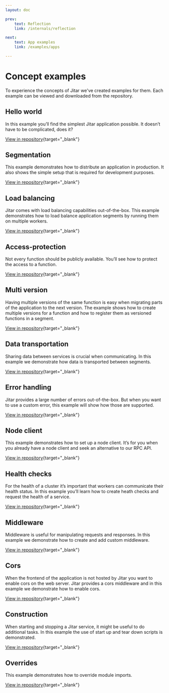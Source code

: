 ```yaml
---
layout: doc

prev:
    text: Reflection
    link: /internals/reflection

next:
    text: App examples
    link: /examples/apps

---
```


# Concept examples

To experience the concepts of Jitar we've created examples for them. Each example can be viewed and downloaded from the repository.

## Hello world

In this example you’ll find the simplest Jitar application possible. It doesn’t have to be complicated, does it?

[View in repository](https://github.com/MaskingTechnology/jitar/tree/main/examples/concepts/hello-world){target="_blank"}

## Segmentation
This example demonstrates how to distribute an application in production. It also shows the simple setup that is required for development purposes.

[View in repository](https://github.com/MaskingTechnology/jitar/tree/main/examples/concepts/segmentation){target="_blank"}

## Load balancing

Jitar comes with load balancing capabilities out-of-the-box. This example demonstrates how to load balance application segments by running them on multiple workers.

[View in repository](https://github.com/MaskingTechnology/jitar/tree/main/examples/concepts/load-balancing){target="_blank"}

## Access-protection

Not every function should be publicly available. You’ll see how to protect the access to a function.

[View in repository](https://github.com/MaskingTechnology/jitar/tree/main/examples/concepts/access-protection){target="_blank"}

## Multi version

Having multiple versions of the same function is easy when migrating parts of the application to the next version. The example shows how to create multiple versions for a function and how to register them as versioned functions in a segment.

[View in repository](https://github.com/MaskingTechnology/jitar/tree/main/examples/concepts/multi-version){target="_blank"}

## Data transportation

Sharing data between services is crucial when communicating. In this example we demonstrate how data is transported between segments.

[View in repository](https://github.com/MaskingTechnology/jitar/tree/main/examples/concepts/data-transportation){target="_blank"}

## Error handling

Jitar provides a large number of errors out-of-the-box. But when you want to use a custom error, this example will show how those are supported.

[View in repository](https://github.com/MaskingTechnology/jitar/tree/main/examples/concepts/error-handling){target="_blank"}

## Node client

This example demonstrates how to set up a node client. It’s for you when you already have a node client and seek an alternative to our RPC API. 

[View in repository](https://github.com/MaskingTechnology/jitar/tree/main/examples/concepts/node-client){target="_blank"}

## Health checks

For the health of a cluster it’s important that workers can communicate their health status. In this example you’ll learn how to create heath checks and request the health of a service.

[View in repository](https://github.com/MaskingTechnology/jitar/tree/main/examples/concepts/health-checks){target="_blank"}

## Middleware

Middleware is useful for manipulating requests and responses. In this example we demonstrate how to create and add custom middleware.

[View in repository](https://github.com/MaskingTechnology/jitar/tree/main/examples/concepts/middleware){target="_blank"}

## Cors

When the frontend of the application is not hosted by Jitar you want to enable cors on the web server. Jitar provides a cors middleware and in this example we demonstrate how to enable cors.

[View in repository](https://github.com/MaskingTechnology/jitar/tree/main/examples/concepts/cors){target="_blank"}

## Construction

When starting and stopping a Jitar service, it might be useful to do additional tasks. In this example the use of start up and tear down scripts is demonstrated.

[View in repository](https://github.com/MaskingTechnology/jitar/tree/main/examples/concepts/construction){target="_blank"}

## Overrides

This example demonstrates how to override module imports.

[View in repository](https://github.com/MaskingTechnology/jitar/tree/main/examples/concepts/overrides){target="_blank"}
